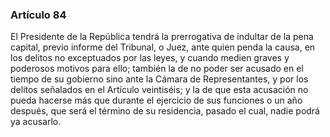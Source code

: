 ### Artículo 84 ###

El Presidente de la República tendrá la prerrogativa de indultar de la pena capital, previo informe del Tribunal, o Juez, ante quien penda la causa, en los delitos no exceptuados por las leyes, y cuando medien graves y poderosos motivos para ello; también la de no poder ser acusado en el tiempo de su gobierno sino ante la Cámara de Representantes, y por los delitos señalados en el Artículo veintiséis; y la de que esta acusación no pueda hacerse más que durante el ejercicio de sus funciones o un año después, que será el término de su residencia, pasado el cual, nadie podrá ya acusarlo.
